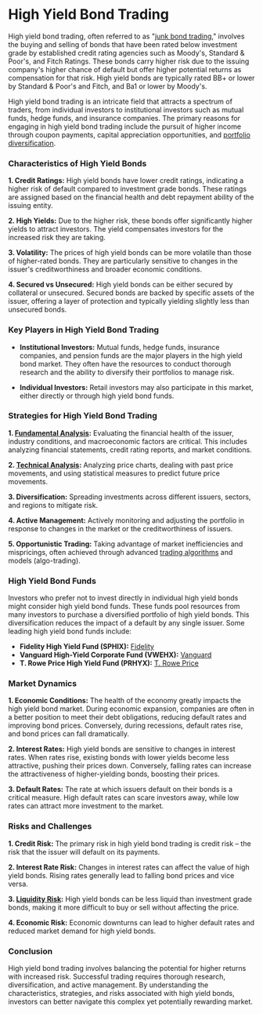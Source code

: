 # High Yield Bond Trading

High yield bond trading, often referred to as "[junk bond trading](../j/junk_bond_trading.md)," involves the buying and selling of bonds that have been rated below investment grade by established credit rating agencies such as Moody's, Standard & Poor's, and Fitch Ratings. These bonds carry higher risk due to the issuing company's higher chance of default but offer higher potential returns as compensation for that risk. High yield bonds are typically rated BB+ or lower by Standard & Poor's and Fitch, and Ba1 or lower by Moody's. 

High yield bond trading is an intricate field that attracts a spectrum of traders, from individual investors to institutional investors such as mutual funds, hedge funds, and insurance companies. The primary reasons for engaging in high yield bond trading include the pursuit of higher income through coupon payments, capital appreciation opportunities, and [portfolio diversification](../p/portfolio_diversification.md).

### Characteristics of High Yield Bonds

**1. Credit Ratings:** High yield bonds have lower credit ratings, indicating a higher risk of default compared to investment grade bonds. These ratings are assigned based on the financial health and debt repayment ability of the issuing entity.

**2. High Yields:** Due to the higher risk, these bonds offer significantly higher yields to attract investors. The yield compensates investors for the increased risk they are taking.

**3. Volatility:** The prices of high yield bonds can be more volatile than those of higher-rated bonds. They are particularly sensitive to changes in the issuer's creditworthiness and broader economic conditions.

**4. Secured vs Unsecured:** High yield bonds can be either secured by collateral or unsecured. Secured bonds are backed by specific assets of the issuer, offering a layer of protection and typically yielding slightly less than unsecured bonds.

### Key Players in High Yield Bond Trading

- **Institutional Investors:** Mutual funds, hedge funds, insurance companies, and pension funds are the major players in the high yield bond market. They often have the resources to conduct thorough research and the ability to diversify their portfolios to manage risk.

- **Individual Investors:** Retail investors may also participate in this market, either directly or through high yield bond funds. 

### Strategies for High Yield Bond Trading

**1. [Fundamental Analysis](../f/fundamental_analysis.md):** Evaluating the financial health of the issuer, industry conditions, and macroeconomic factors are critical. This includes analyzing financial statements, credit rating reports, and market conditions.

**2. [Technical Analysis](../t/technical_analysis.md):** Analyzing price charts, dealing with past price movements, and using statistical measures to predict future price movements.

**3. Diversification:** Spreading investments across different issuers, sectors, and regions to mitigate risk.

**4. Active Management:** Actively monitoring and adjusting the portfolio in response to changes in the market or the creditworthiness of issuers.

**5. Opportunistic Trading:** Taking advantage of market inefficiencies and mispricings, often achieved through advanced [trading algorithms](../t/trading_algorithms.md) and models (algo-trading).

### High Yield Bond Funds

Investors who prefer not to invest directly in individual high yield bonds might consider high yield bond funds. These funds pool resources from many investors to purchase a diversified portfolio of high yield bonds. This diversification reduces the impact of a default by any single issuer. Some leading high yield bond funds include:

- **Fidelity High Yield Fund (SPHIX):** [Fidelity](https://www.fidelity.com)
- **Vanguard High-Yield Corporate Fund (VWEHX):** [Vanguard](https://investor.vanguard.com)
- **T. Rowe Price High Yield Fund (PRHYX):** [T. Rowe Price](https://www.troweprice.com)

### Market Dynamics

**1. Economic Conditions:** The health of the economy greatly impacts the high yield bond market. During economic expansion, companies are often in a better position to meet their debt obligations, reducing default rates and improving bond prices. Conversely, during recessions, default rates rise, and bond prices can fall dramatically.

**2. Interest Rates:** High yield bonds are sensitive to changes in interest rates. When rates rise, existing bonds with lower yields become less attractive, pushing their prices down. Conversely, falling rates can increase the attractiveness of higher-yielding bonds, boosting their prices.

**3. Default Rates:** The rate at which issuers default on their bonds is a critical measure. High default rates can scare investors away, while low rates can attract more investment to the market.

### Risks and Challenges

**1. Credit Risk:** The primary risk in high yield bond trading is credit risk – the risk that the issuer will default on its payments.

**2. Interest Rate Risk:** Changes in interest rates can affect the value of high yield bonds. Rising rates generally lead to falling bond prices and vice versa.

**3. [Liquidity Risk](../l/liquidity_risk.md):** High yield bonds can be less liquid than investment grade bonds, making it more difficult to buy or sell without affecting the price.

**4. Economic Risk:** Economic downturns can lead to higher default rates and reduced market demand for high yield bonds.

### Conclusion

High yield bond trading involves balancing the potential for higher returns with increased risk. Successful trading requires thorough research, diversification, and active management. By understanding the characteristics, strategies, and risks associated with high yield bonds, investors can better navigate this complex yet potentially rewarding market.
